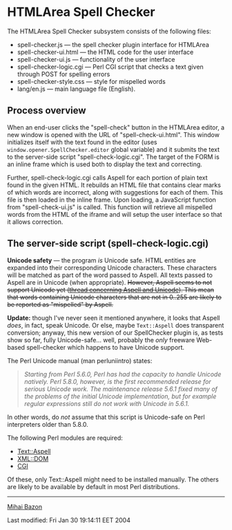 HTMLArea Spell Checker
======================

The HTMLArea Spell Checker subsystem consists of the following files:

-   spell-checker.js — the spell checker plugin interface for HTMLArea
-   spell-checker-ui.html — the HTML code for the user interface
-   spell-checker-ui.js — functionality of the user interface
-   spell-checker-logic.cgi — Perl CGI script that checks a text given through POST for spelling errors
-   spell-checker-style.css — style for mispelled words
-   lang/en.js — main language file (English).

Process overview
----------------

When an end-user clicks the "spell-check" button in the HTMLArea editor, a new window is opened with the URL of "spell-check-ui.html". This window initializes itself with the text found in the editor (uses `window.opener.SpellChecker.editor` global variable) and it submits the text to the server-side script "spell-check-logic.cgi". The target of the FORM is an inline frame which is used both to display the text and correcting.

Further, spell-check-logic.cgi calls Aspell for each portion of plain text found in the given HTML. It rebuilds an HTML file that contains clear marks of which words are incorrect, along with suggestions for each of them. This file is then loaded in the inline frame. Upon loading, a JavaScript function from "spell-check-ui.js" is called. This function will retrieve all mispelled words from the HTML of the iframe and will setup the user interface so that it allows correction.

The server-side script (spell-check-logic.cgi)
----------------------------------------------

**Unicode safety** — the program *is* Unicode safe. HTML entities are expanded into their corresponding Unicode characters. These characters will be matched as part of the word passed to Aspell. All texts passed to Aspell are in Unicode (when appropriate). <s>However, Aspell seems to not support Unicode yet ([thread concerning Aspell and Unicode](http://mail.gnu.org/archive/html/aspell-user/2000-11/msg00007.html)). This mean that words containing Unicode characters that are not in 0..255 are likely to be reported as "mispelled" by Aspell.</s>

**Update:** though I've never seen it mentioned anywhere, it looks that Aspell *does*, in fact, speak Unicode. Or else, maybe `Text::Aspell` does transparent conversion; anyway, this new version of our SpellChecker plugin is, as tests show so far, fully Unicode-safe... well, probably the *only* freeware Web-based spell-checker which happens to have Unicode support.

The Perl Unicode manual (man perluniintro) states:

> *Starting from Perl 5.6.0, Perl has had the capacity to handle Unicode natively. Perl 5.8.0, however, is the first recommended release for serious Unicode work. The maintenance release 5.6.1 fixed many of the problems of the initial Unicode implementation, but for example regular expressions still do not work with Unicode in 5.6.1.*

In other words, do *not* assume that this script is Unicode-safe on Perl interpreters older than 5.8.0.

The following Perl modules are required:

-   [Text::Aspell](http://search.cpan.org/search?query=Text%3A%3AAspell&mode=all)
-   [XML::DOM](http://search.cpan.org/search?query=XML%3A%3ADOM&mode=all)
-   [CGI](http://search.cpan.org/search?query=CGI&mode=all)

Of these, only Text::Aspell might need to be installed manually. The others are likely to be available by default in most Perl distributions.

------------------------------------------------------------------------

[Mihai Bazon](http://dynarch.com/mishoo/)

Last modified: Fri Jan 30 19:14:11 EET 2004

